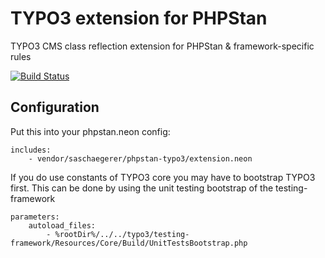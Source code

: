 # TYPO3 extension for PHPStan

TYPO3 CMS class reflection extension for PHPStan &amp; framework-specific rules

[![Build Status](https://travis-ci.org/sascha-egerer/phpstan-typo3.svg?branch=master)](https://travis-ci.org/sascha-egerer/phpstan-typo3)

## Configuration
Put this into your phpstan.neon config:

```
includes:
    - vendor/saschaegerer/phpstan-typo3/extension.neon
```

If you do use constants of TYPO3 core you may have to
bootstrap TYPO3 first. This can be done by using the
unit testing bootstrap of the testing-framework

```
parameters:
    autoload_files:
        - %rootDir%/../../typo3/testing-framework/Resources/Core/Build/UnitTestsBootstrap.php
```
